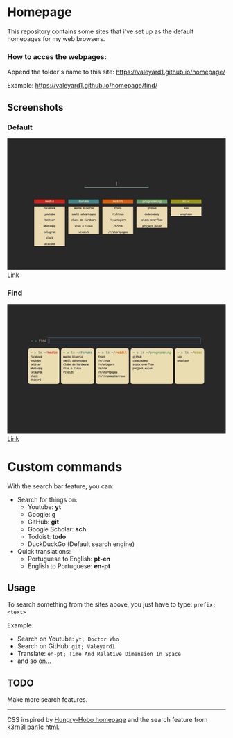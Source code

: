# Homepage
This repository contains some sites that i've set up as the default homepages for my web browsers.


### How to acces the webpages:

Append the folder's name to this site: https://valeyard1.github.io/homepage/

Example: https://valeyard1.github.io/homepage/find/

## Screenshots

### Default
![Alt text](https://github.com/Valeyard1/homepage/blob/master/homepage.png "Screenshot")
[Link](https://valeyard1.github.io/homepage/)

### Find
![Alt text](https://github.com/Valeyard1/homepage/blob/master/find/find.png "Screenshot")
[Link](https://valeyard1.github.io/homepage/find)


# Custom commands
With the search bar feature, you can:
 
- Search for things on:
  - Youtube: **yt**
  - Google: **g**
  - GitHub: **git**
  - Google Scholar: **sch**
  - Todoist: **todo**
  - DuckDuckGo (Default search engine)
- Quick translations:
  - Portuguese to English: **pt-en**
  - English to Portuguese: **en-pt**
  
## Usage
To search something from the sites above, you just have to type: ```prefix; <text>```

Example:

- Search on Youtube: ```yt; Doctor Who```
- Search on GitHub: ```git; Valeyard1```
- Translate: ```en-pt; Time And Relative Dimension In Space```
- and so on...

## TODO
Make more search features.

---

CSS inspired by [Hungry-Hobo homepage](https://github.com/Hungry-Hobo/Homepage) and the search feature from [k3rn3l pan1c html](https://github.com/k3rn3l-pan1c/startpage).
